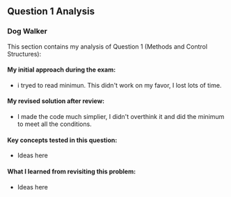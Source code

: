 ## Question 1 Analysis
### Dog Walker

This section contains my analysis of Question 1 (Methods and Control Structures):

#### My initial approach during the exam:
- i tryed to read minimun. This didn't work on my favor, I lost lots of time.
  
#### My revised solution after review:
- I made the code much simplier, I didn't overthink it and did the minimum to meet all the conditions.
  
#### Key concepts tested in this question:
- Ideas here
  
#### What I learned from revisiting this problem:
- Ideas here
